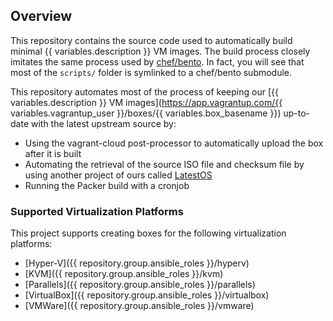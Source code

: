 ## Overview

This repository contains the source code used to automatically build minimal {{ variables.description }} VM images. The build process closely imitates the same process used by [chef/bento](https://github.com/chef/bento). In fact, you will see that most of the `scripts/` folder is symlinked to a chef/bento submodule.

This repository automates most of the process of keeping our [{{ variables.description }} VM images](https://app.vagrantup.com/{{ variables.vagrantup_user }}/boxes/{{ variables.box_basename }}) up-to-date with the latest upstream source by:

- Using the vagrant-cloud post-processor to automatically upload the box after it is built
- Automating the retrieval of the source ISO file and checksum file by using another project of ours called [LatestOS](https://pypi.org/project/latestos/)
- Running the Packer build with a cronjob

### Supported Virtualization Platforms

This project supports creating boxes for the following virtualization platforms:

- [Hyper-V]({{ repository.group.ansible_roles }}/hyperv) <!-- SUPPORTED_OS_HYPERV -->
- [KVM]({{ repository.group.ansible_roles }}/kvm) <!-- SUPPORTED_OS_KVM -->
- [Parallels]({{ repository.group.ansible_roles }}/parallels) <!-- SUPPORTED_OS_PARALLELS -->
- [VirtualBox]({{ repository.group.ansible_roles }}/virtualbox) <!-- SUPPORTED_OS_VIRTUALBOX -->
- [VMWare]({{ repository.group.ansible_roles }}/vmware) <!-- SUPPORTED_OS_VMWARE -->
